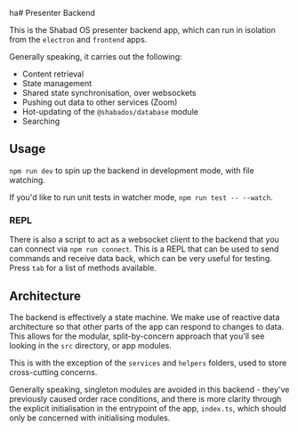 ha# Presenter Backend

This is the Shabad OS presenter backend app, which can run in isolation from the `electron` and `frontend` apps.

Generally speaking, it carries out the following:

- Content retrieval
- State management
- Shared state synchronisation, over websockets
- Pushing out data to other services (Zoom)
- Hot-updating of the `@shabados/database` module
- Searching

## Usage

`npm run dev` to spin up the backend in development mode, with file watching.

If you'd like to run unit tests in watcher mode, `npm run test -- --watch`.

### REPL

There is also a script to act as a websocket client to the backend that you can connect via `npm run connect`. This is a REPL that can be used to send commands and receive data back, which can be very useful for testing. Press `tab` for a list of methods available.

## Architecture

The backend is effectively a state machine. We make use of reactive data architecture so that other parts of the app can respond to changes to data. This allows for the modular, split-by-concern approach that you'll see looking in the `src` directory, or app modules.

This is with the exception of the `services` and `helpers` folders, used to store cross-cutting concerns.

Generally speaking, singleton modules are avoided in this backend - they've previously caused order race conditions, and there is more clarity through the explicit initialisation in the entrypoint of the app, `index.ts`, which should only be concerned with initialising modules.
